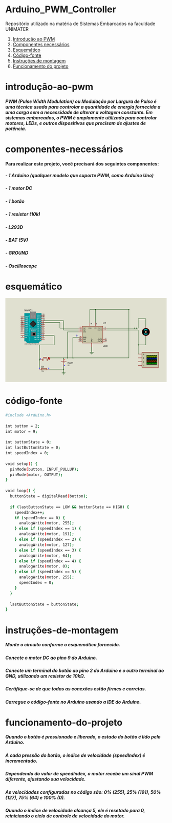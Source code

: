 # Arduino_PWM_Controller
Repositório utilizado na matéria de Sistemas Embarcados na faculdade UNIMATER

1. [Introdução ao PWM](#introdução-ao-pwm)
2. [Componentes necessários](#componentes-necessários)
3. [Esquemático](#esquemático)
4. [Código-fonte](#código-fonte)
5. [Instruções de montagem](#instruções-de-montagem)
6. [Funcionamento do projeto](#funcionamento-do-projeto)


# introdução-ao-pwm

##### PWM (Pulse Width Modulation) ou Modulação por Largura de Pulso é uma técnica usada para controlar a quantidade de energia fornecida a uma carga sem a necessidade de alterar a voltagem constante. Em sistemas embarcados, o PWM é amplamente utilizado para controlar motores, LEDs, e outros dispositivos que precisam de ajustes de potência.

# componentes-necessários

#### Para realizar este projeto, você precisará dos seguintes componentes:

##### - 1 Arduino (qualquer modelo que suporte PWM, como Arduino Uno)
##### - 1 motor DC
##### - 1 botão
##### - 1 resistor (10k)
##### - L293D
##### - BAT (5V)
##### - GROUND
##### - Oscilloscope

# esquemático

![alt text](schematics/PWM.png)

# código-fonte
```sh
#include <Arduino.h>

int button = 2;
int motor = 9;

int buttonState = 0;
int lastButtonState = 0;
int speedIndex = 0; 

void setup() {
  pinMode(button, INPUT_PULLUP);
  pinMode(motor, OUTPUT);
}

void loop() {
  buttonState = digitalRead(button);

  if (lastButtonState == LOW && buttonState == HIGH) {
    speedIndex++;
    if (speedIndex == 0) {
      analogWrite(motor, 255);
    } else if (speedIndex == 1) {
      analogWrite(motor, 191);
    } else if (speedIndex == 2) {
      analogWrite(motor, 127);
    } else if (speedIndex == 3) {
      analogWrite(motor, 64);
    } else if (speedIndex == 4) {
      analogWrite(motor, 0);
    } else if (speedIndex == 5) {
      analogWrite(motor, 255);
      speedIndex = 0;
    }
  }

  lastButtonState = buttonState;
}

```

# instruções-de-montagem

##### Monte o circuito conforme o esquemático fornecido.
##### Conecte o motor DC ao pino 9 do Arduino.
##### Conecte um terminal do botão ao pino 2 do Arduino e o outro terminal ao GND, utilizando um resistor de 10kΩ.
##### Certifique-se de que todas as conexões estão firmes e corretas.
##### Carregue o código-fonte no Arduino usando a IDE do Arduino.

# funcionamento-do-projeto

##### Quando o botão é pressionado e liberado, o estado do botão é lido pelo Arduino.
##### A cada pressão do botão, o índice de velocidade (speedIndex) é incrementado.
##### Dependendo do valor de speedIndex, o motor recebe um sinal PWM diferente, ajustando sua velocidade.
##### As velocidades configuradas no código são: 0% (255), 25% (191), 50% (127), 75% (64) e 100% (0).
##### Quando o índice de velocidade alcança 5, ele é resetado para 0, reiniciando o ciclo de controle de velocidade do motor.
